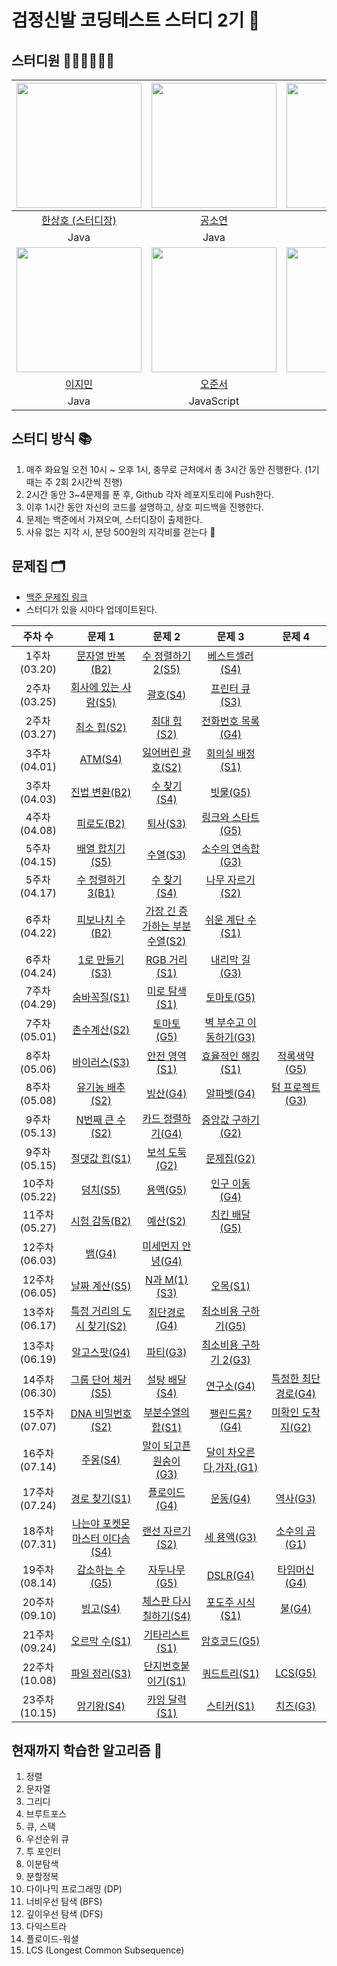 # 검정신발 코딩테스트 스터디 2기 🚀

## 스터디원 🧑🏻‍💻👩🏻‍💻

|<img src="https://github.com/bbbang105.png" width="200" height="200" />|<img src="https://github.com/Kong-E.png" width="200" height="200" />|<img src="https://github.com/bin-pro.png" width="200" height="200" />|
|:---:|:---:|:---:|
|[한상호 (스터디장)](https://github.com/bbbang105)|[공소연](https://github.com/Kong-E)|[이수빈](https://github.com/bin-pro)|
|Java|Java|Java|
|<img src="https://github.com/g2Min.png" width="200" height="200" />|<img src="https://github.com/asheroh.png" width="200" height="200" />|<img src="https://github.com/BoyoungH.png" width="200" height="200" />|
|[이지민](https://github.com/g2Min)|[오준서](https://github.com/asheroh)|[홍보영](https://github.com/BoyoungH)|
|Java|JavaScript|Java|

## 스터디 방식 📚
1. 매주 화요일 오전 10시 ~ 오후 1시, 충무로 근처에서 총 3시간 동안 진행한다. (1기 때는 주 2회 2시간씩 진행)
2. 2시간 동안 3~4문제를 푼 후, Github 각자 레포지토리에 Push한다.
3. 이후 1시간 동안 자신의 코드를 설명하고, 상호 피드백을 진행한다.
4. 문제는 백준에서 가져오며, 스터디장이 출제한다.
5. 사유 없는 지각 시, 분당 500원의 지각비를 걷는다 🤑

## 문제집 🗂️
- [백준 문제집 링크](https://www.acmicpc.net/group/workbook/20447)
- 스터디가 있을 시마다 업데이트된다.

|주차 수|문제 1|문제 2|문제 3|문제 4|
|:---:|:---:|:---:|:---:|:---:|
|1주차 (03.20)|[문자열 반복(B2)](https://www.acmicpc.net/problem/2675)|[수 정렬하기2(S5)](https://www.acmicpc.net/problem/2751)|[베스트셀러(S4)](https://www.acmicpc.net/problem/1302)||
|2주차 (03.25)|[회사에 있는 사람(S5)](https://www.acmicpc.net/problem/7785)|[괄호(S4)](https://www.acmicpc.net/problem/9012)|[프린터 큐(S3)](https://www.acmicpc.net/problem/1966)||
|2주차 (03.27)|[최소 힙(S2)](https://www.acmicpc.net/problem/1927)|[최대 힙(S2)](https://www.acmicpc.net/problem/11279)|[전화번호 목록(G4)](https://www.acmicpc.net/problem/5052)||
|3주차 (04.01)|[ATM(S4)](https://www.acmicpc.net/problem/11399)|[잃어버린 괄호(S2)](https://www.acmicpc.net/problem/1541)|[회의실 배정(S1)](https://www.acmicpc.net/problem/1931)||
|3주차 (04.03)|[진법 변환(B2)](https://www.acmicpc.net/problem/2745)|[수 찾기(S4)](https://www.acmicpc.net/problem/1920)|[빗물(G5)](https://www.acmicpc.net/problem/14719)||
|4주차 (04.08)|[피로도(B2)](https://www.acmicpc.net/problem/22864)|[퇴사(S3)](https://www.acmicpc.net/problem/14501)|[링크와 스타트(G5)](https://www.acmicpc.net/problem/15661)||
|5주차 (04.15)|[배열 합치기(S5)](https://www.acmicpc.net/problem/11728)|[수열(S3)](https://www.acmicpc.net/problem/2559)|[소수의 연속합(G3)](https://www.acmicpc.net/problem/1644)||
|5주차 (04.17)|[수 정렬하기3(B1)](https://www.acmicpc.net/problem/10989)|[수 찾기(S4)](https://www.acmicpc.net/problem/1920)|[나무 자르기(S2)](https://www.acmicpc.net/problem/2805)||
|6주차 (04.22)|[피보나치 수(B2)](https://www.acmicpc.net/problem/2747)|[가장 긴 증가하는 부분 수열(S2)](https://www.acmicpc.net/problem/11053)|[쉬운 계단 수(S1)](https://www.acmicpc.net/problem/10844)||
|6주차 (04.24)|[1로 만들기(S3)](https://www.acmicpc.net/problem/1463)|[RGB 거리(S1)](https://www.acmicpc.net/problem/1149)|[내리막 길(G3)](https://www.acmicpc.net/problem/1520)||
|7주차 (04.29)|[숨바꼭질(S1)](https://www.acmicpc.net/problem/1697)|[미로 탐색(S1)](https://www.acmicpc.net/problem/2178)|[토마토(G5)](https://www.acmicpc.net/problem/7576)||
|7주차 (05.01)|[촌수계산(S2)](https://www.acmicpc.net/problem/2644)|[토마토(G5)](https://www.acmicpc.net/problem/7569)|[벽 부수고 이동하기(G3)](https://www.acmicpc.net/problem/2206)||
|8주차 (05.06)|[바이러스(S3)](https://www.acmicpc.net/problem/2606)|[안전 영역(S1)](https://www.acmicpc.net/problem/2468)|[효율적인 해킹(S1)](https://www.acmicpc.net/problem/1325)|[적록색약(G5)](https://www.acmicpc.net/problem/1325)|
|8주차 (05.08)|[유기농 배추(S2)](https://www.acmicpc.net/problem/1012)|[빙산(G4)](https://www.acmicpc.net/problem/2573)|[알파벳(G4)](https://www.acmicpc.net/problem/1987)|[텀 프로젝트(G3)](https://www.acmicpc.net/problem/9466)|
|9주차 (05.13)|[N번째 큰 수(S2)](https://www.acmicpc.net/problem/2057)|[카드 정렬하기(G4)](https://www.acmicpc.net/problem/1715)|[중앙값 구하기(G2)](https://www.acmicpc.net/problem/2696)||
|9주차 (05.15)|[절댓값 힙(S1)](https://www.acmicpc.net/problem/11286)|[보석 도둑(G2)](https://www.acmicpc.net/problem/1202)|[문제집(G2)](https://www.acmicpc.net/problem/1766)||
|10주차 (05.22)|[덩치(S5)](https://www.acmicpc.net/problem/7568)|[용액(G5)](https://www.acmicpc.net/problem/2467)|[인구 이동(G4)](https://www.acmicpc.net/problem/16234)||
|11주차 (05.27)|[시험 감독(B2)](https://www.acmicpc.net/problem/13458)|[예산(S2)](https://www.acmicpc.net/problem/2512)|[치킨 배달(G5)](https://www.acmicpc.net/problem/15686)||
|12주차 (06.03)|[뱀(G4)](https://www.acmicpc.net/problem/3190)|[미세먼지 안녕(G4)](https://www.acmicpc.net/problem/17144)|||
|12주차 (06.05)|[날짜 계산(S5)](https://www.acmicpc.net/problem/1476)|[N과 M(1)(S3)](https://www.acmicpc.net/problem/15649)|[오목(S1)](https://www.acmicpc.net/problem/2615)||
|13주차 (06.17)|[특정 거리의 도시 찾기(S2)](https://www.acmicpc.net/problem/18352)|[최단경로(G4)](https://www.acmicpc.net/problem/1753)|[최소비용 구하기(G5)](https://www.acmicpc.net/problem/1916)||
|13주차 (06.19)|[알고스팟(G4)](https://www.acmicpc.net/problem/1261)|[파티(G3)](https://www.acmicpc.net/problem/1238)|[최소비용 구하기 2(G3)](https://www.acmicpc.net/problem/11779)||
|14주차 (06.30)|[그룹 단어 체커(S5)](https://www.acmicpc.net/problem/1316)|[설탕 배달(S4)](https://www.acmicpc.net/problem/2839)|[연구소(G4)](https://www.acmicpc.net/problem/14502)|[특정한 최단 경로(G4)](https://www.acmicpc.net/problem/1504)|
|15주차 (07.07)|[DNA 비밀번호(S2)](https://www.acmicpc.net/problem/12891)|[부분수열의 합(S1)](https://www.acmicpc.net/problem/14225)|[팰린드롬?(G4)](https://www.acmicpc.net/problem/10942)|[미확인 도착지(G2)](https://www.acmicpc.net/problem/9370)|
|16주차 (07.14)|[주몽(S4)](https://www.acmicpc.net/problem/1940)|[말이 되고픈 원숭이(G3)](https://www.acmicpc.net/problem/1600)|[달이 차오른다,가자.(G1)](https://www.acmicpc.net/problem/1194)||
|17주차 (07.24)|[경로 찾기(S1)](https://www.acmicpc.net/problem/11403)|[플로이드(G4)](https://www.acmicpc.net/problem/11404)|[운동(G4)](https://www.acmicpc.net/problem/1956)|[역사(G3)](https://www.acmicpc.net/problem/1613)|
|18주차 (07.31)|[나는야 포켓몬 마스터 이다솜(S4)](https://www.acmicpc.net/problem/1620)|[랜선 자르기(S2)](https://www.acmicpc.net/problem/1654)|[세 용액(G3)](https://www.acmicpc.net/problem/2473)|[소수의 곱(G1)](https://www.acmicpc.net/problem/2014)|
|19주차 (08.14)|[감소하는 수(G5)](https://www.acmicpc.net/problem/1038)|[자두나무(G5)](https://www.acmicpc.net/problem/2240)|[DSLR(G4)](https://www.acmicpc.net/problem/9019)|[타임머신(G4)](https://www.acmicpc.net/problem/11657)|
|20주차 (09.10)|[빙고(S4)](https://www.acmicpc.net/problem/2578)|[체스판 다시 칠하기(S4)](https://www.acmicpc.net/problem/1018)|[포도주 시식(S1)](https://www.acmicpc.net/problem/2156)|[불(G4)](https://www.acmicpc.net/problem/5427)|
|21주차 (09.24)|[오르막 수(S1)](https://www.acmicpc.net/problem/11057)|[기타리스트(S1)](https://www.acmicpc.net/problem/1495)|[암호코드(G5)](https://www.acmicpc.net/problem/2011)||
|22주차 (10.08)|[파일 정리(S3)](https://www.acmicpc.net/problem/20291)|[단지번호붙이기(S1)](https://www.acmicpc.net/problem/2667)|[쿼드트리(S1)](https://www.acmicpc.net/problem/1992)|[LCS(G5)](https://www.acmicpc.net/problem/9251)|
|23주차 (10.15)|[암기왕(S4)](https://www.acmicpc.net/problem/2776)|[카잉 달력(S1)](https://www.acmicpc.net/problem/6064)|[스티커(S1)](https://www.acmicpc.net/problem/9465)|[치즈(G3)](https://www.acmicpc.net/problem/2638)|

## 현재까지 학습한 알고리즘 🧐
1. 정렬
2. 문자열
3. 그리디
4. 브루트포스
5. 큐, 스택
6. 우선순위 큐
7. 투 포인터
8. 이분탐색
9. 분할정복
10. 다이나믹 프로그래밍 (DP)
11. 너비우선 탐색 (BFS)
12. 깊이우선 탐색 (DFS)
13. 다익스트라
14. 플로이드-워셜
15. LCS (Longest Common Subsequence) 
